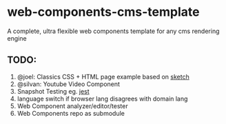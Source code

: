 # web-components-cms-template
A complete, ultra flexible web components template for any cms rendering engine

## TODO:

1. @joel: Classics CSS + HTML page example based on [sketch](https://www.sketch.com/s/a7fc25f0-4297-4c38-832e-6c61ef4e1860/a/rb9PqPq)
1. @silvan: Youtube Video Component
1. Snapshot Testing eg. [jest](https://jestjs.io/docs/snapshot-testing)
1. language switch if browser lang disagrees with domain lang
1. Web Component analyzer/editor/tester
1. Web Components repo as submodule
